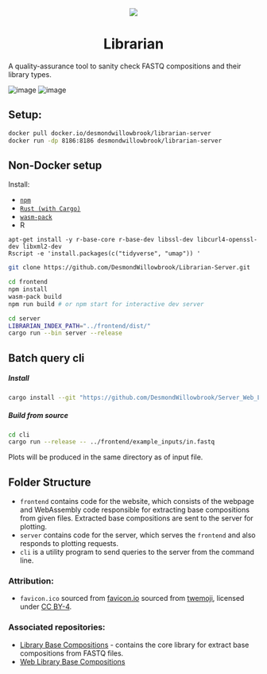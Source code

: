 <center>
<img src="frontend/static/favicon.ico" />

# Librarian 
</center>

A quality-assurance tool to sanity check FASTQ compositions and their library types.

![image](https://user-images.githubusercontent.com/51814158/168992210-33d2dfaf-5be4-41c9-94f5-67f8328ab22b.png)
![image](https://user-images.githubusercontent.com/51814158/168992258-af672539-7d3b-440f-9f4d-c4ae62012948.png)


## Setup:

```bash
docker pull docker.io/desmondwillowbrook/librarian-server
docker run -dp 8186:8186 desmondwillowbrook/librarian-server
```

## Non-Docker setup
Install:
- [`npm`](https://www.npmjs.com/get-npm)
- [`Rust (with Cargo)`](https://www.rust-lang.org/) 
- [`wasm-pack`](https://rustwasm.github.io/wasm-pack/installer/)
- R
```
apt-get install -y r-base-core r-base-dev libssl-dev libcurl4-openssl-dev libxml2-dev
Rscript -e 'install.packages(c("tidyverse", "umap")) '
```

```bash
git clone https://github.com/DesmondWillowbrook/Librarian-Server.git
```

```bash
cd frontend
npm install
wasm-pack build
npm run build # or npm start for interactive dev server
```

```bash
cd server
LIBRARIAN_INDEX_PATH="../frontend/dist/"
cargo run --bin server --release
```

## Batch query cli

##### Install
```bash
cargo install --git "https://github.com/DesmondWillowbrook/Server_Web_Library_Base_Compositions/" cli
```

##### Build from source
```bash
cd cli
cargo run --release -- ../frontend/example_inputs/in.fastq
```

Plots will be produced in the same directory as of input file.

## Folder Structure
- `frontend` contains code for the website, which consists of the webpage and WebAssembly code responsible for extracting base compositions from given files. Extracted base compositions are sent to the server for plotting.
- `server` contains code for the server, which serves the `frontend` and also responds to plotting requests.
- `cli` is a utility program to send queries to the server from the command line.

### Attribution:
- `favicon.ico` sourced from [favicon.io](https://favicon.io/emoji-favicons/books) sourced from [twemoji](https://twemoji.twitter.com/), licensed under [CC BY-4](https://creativecommons.org/licenses/by/4.0/).

### Associated repositories:
- [Library Base Compositions](https://github.com/ChristelKrueger/Library_Base_Compositions) - contains the core library for extract base compositions from FASTQ files.
- [Web Library Base Compositions](https://github.com/DesmondWillowbrook/Web_Library_Base_Compositions)

